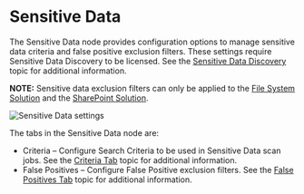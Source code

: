 # Sensitive Data

The Sensitive Data node provides configuration options to manage sensitive data criteria and false
positive exclusion filters. These settings require Sensitive Data Discovery to be licensed. See the
[Sensitive Data Discovery](/docs/accessanalyzer/12.0/sensitivedatadiscovery/overview.md) topic for additional
information.

**NOTE:** Sensitive data exclusion filters can only be applied to the
[File System Solution](/docs/accessanalyzer/12.0/solutions/filesystem/overview.md) and the
[SharePoint Solution](/docs/accessanalyzer/12.0/solutions/sharepoint/overview.md).

![Sensitive Data settings](/img/product_docs/accessanalyzer/install/application/upgrade/sensitivedata.webp)

The tabs in the Sensitive Data node are:

- Criteria – Configure Search Criteria to be used in Sensitive Data scan jobs. See the
  [Criteria Tab](/docs/accessanalyzer/12.0/admin/settings/sensitivedata/criteria.md) topic for additional information.
- False Positives – Configure False Positive exclusion filters. See the
  [False Positives Tab](/docs/accessanalyzer/12.0/admin/settings/sensitivedata/exclusions/overview.md) topic for additional information.

